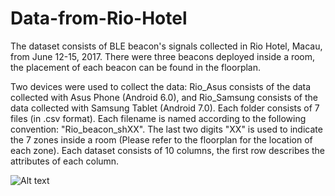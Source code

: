 # Data-from-Rio-Hotel

The dataset consists of BLE beacon's signals collected in Rio Hotel, Macau, from June 12-15, 2017.
There were three beacons deployed inside a room, the placement of each beacon can be found in the floorplan.

Two devices were used to collect the data: Rio_Asus consists of the data collected with Asus Phone (Android 6.0), and Rio_Samsung consists of the data collected with Samsung Tablet (Android 7.0).
Each folder consists of 7 files (in .csv format). Each filename is named according to the following convention: "Rio_beacon_shXX". The last two digits "XX" is used to indicate the 7 zones inside a room (Please refer to the floorplan for the location of each zone).
Each dataset consists of 10 columns, the first row describes the attributes of each column.


![Alt text](https://github.com/pcngnotgood/Data-from-Rio-Hotel/blob/master/floorplan.tif?raw=true "Title")
